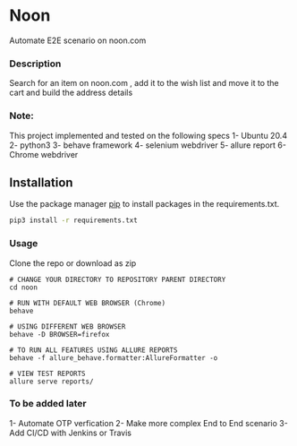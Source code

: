 # Noon 
Automate E2E scenario on noon.com

### Description
Search for an item on noon.com , add it to the wish list and move it to the cart and build the address details 
### Note:
This project implemented and tested on the following specs
1- Ubuntu 20.4
2- python3 
3- behave framework
4- selenium webdriver
5- allure report
6- Chrome webdriver

## Installation

Use the package manager [pip](https://pip.pypa.io/en/stable/) to install packages in the requirements.txt.
```bash
pip3 install -r requirements.txt
```

### Usage
Clone the repo or download as zip

```shell
# CHANGE YOUR DIRECTORY TO REPOSITORY PARENT DIRECTORY
cd noon

# RUN WITH DEFAULT WEB BROWSER (Chrome)
behave

# USING DIFFERENT WEB BROWSER
behave -D BROWSER=firefox

# TO RUN ALL FEATURES USING ALLURE REPORTS
behave -f allure_behave.formatter:AllureFormatter -o 

# VIEW TEST REPORTS
allure serve reports/
```
### To be added later
1- Automate OTP verfication 
2- Make more complex End to End scenario
3- Add CI/CD with Jenkins or Travis

